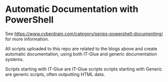 # Automatic Documentation with PowerShell
See https://www.cyberdrain.com/category/series-powershell-documenting/ for more information.

All scripts uploaded to this repo are related to the blogs above and create automatic documentation, using both IT-Glue and generic documentation systems.

Scripts starting with IT-Glue are IT-Glue scripts
scripts starting with Generic are generic scripts, often outputting HTML data.

